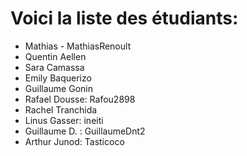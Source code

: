 # Voici la liste des étudiants:

- Mathias - MathiasRenoult
- Quentin Aellen
- Sara Camassa
- Emily Baquerizo
- Guillaume Gonin
- Rafael Dousse: Rafou2898
- Rachel Tranchida
- Linus Gasser: ineiti
- Guillaume D. : GuillaumeDnt2
- Arthur Junod: Tasticoco